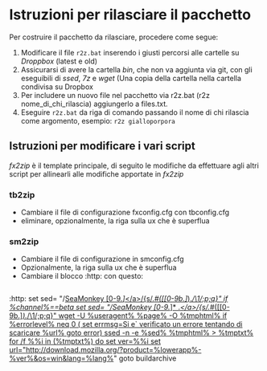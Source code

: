 # Istruzioni per rilasciare il pacchetto
Per costruire il pacchetto da rilasciare, procedere come segue:

1. Modificare il file `r2z.bat` inserendo i giusti percorsi alle cartelle su *Droppbox* (latest e old)
2. Assicurarsi di avere la cartella *bin*, che non va aggiunta via git, con gli eseguibili di *ssed*, *7z* e *wget* (Una copia della cartella  nella cartella condivisa su Dropbox
3. Per includere un nuovo file nel pacchetto via r2z.bat (r2z nome_di_chi_rilascia) aggiungerlo a files.txt.
4. Eseguire `r2z.bat` da riga di comando passando il nome di chi rilascia come argomento, esempio: `r2z gialloporpora`

## Istruzioni per modificare i vari script ##

*fx2zip* è il template principale, di seguito le modifiche da effettuare agli altri script per allinearli alle modifiche apportate in *fx2zip*
### tb2zip ###

* Cambiare il file di configurazione fxconfig.cfg con tbconfig.cfg
* eliminare, opzionalmente, la riga sulla ux che è superflua


### sm2zip ###

* Cambiare il file di configurazione in smconfig.cfg
* Opzionalmente, la riga sulla ux che è superflua
* Cambiare il blocco :http: con questo:
   ```
:http:
set sed= "/<a href=.#.*>SeaMonkey [0-9\.*]*<\/a>/{s/.*#\([\[0-9b\.]*\).*/\1/;p;q}"
if %channel%==beta set sed= "/<a href=.#.*>SeaMonkey [0-9\.*]* .*<\/a>/{s/.*#\([\[0-9b\.]*\).*/\1/;p;q}"
wget -U %useragent%  %page% -O %tmphtml%
if %errorlevel% neq 0 (
set errmsg=Si e` verificato un errore tentando di scaricare %url%
goto error)
ssed -n -e %sed% %tmphtml% > %tmptxt%
for /f %%i in (%tmptxt%) do set ver=%%i
set url="http://download.mozilla.org/?product=%lowerapp%-%ver%&os=win&lang=%lang%"
goto buildarchive
```
